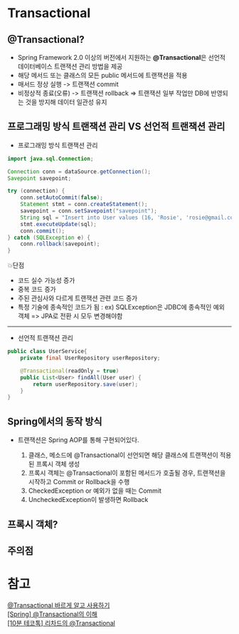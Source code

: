 # Transactional

## @Transactional?
- Spring Framework 2.0 이상의 버전에서 지원하는 **@Transactional**은 선언적 데이터베이스 트랜잭션 관리 방법을 제공
- 해당 메서드 또는 클래스의 모든 public 메서드에 트랜잭션을 적용
- 매서드 정상 실행 -> 트랜잭션 commit
- 비정상적 종료(오류) -> 트랜잭션 rollback
=> 트랜잭션 일부 작업만 DB에 반영되는 것을 방지해 데이터 일관성 유지

## 프로그래밍 방식 트랜잭션 관리 VS 선언적 트랜잭션 관리

- 프로그래밍 방식 트랜잭션 관리
``` java
import java.sql.Connection;

Connection conn = dataSource.getConnection();
Savepoint savepoint;

try (connection) {
    conn.setAutoCommit(false);
    Statement stmt = conn.createStatement();
    savepoint = conn.setSavepoint("savepoint");
    String sql = "Insert into User values (16, 'Rosie', 'rosie@gmail.com')"
    stmt.executeUpdate(sql);
    conn.commit(); 
} catch (SQLException e) {
    conn.rollback(savepoint); 
}

```
💥단점
- 코드 실수 가능성 증가
- 중복 코드 증가
- 주된 관심사와 다르게 트랜잭션 관련 코드 증가
- 특정 기술에 종속적인 코드가 됨
    : ex) SQLException은 JDBC에 종속적인 예외 객체 => JPA로 전환 시 모두 변경해야함

<hr>

- 선언적 트랜잭션 관리
``` java
public class UserService{
    private final UserRepository userRepository;   

    @Transactional(readOnly = true)
    public List<User> findAll(User user) {
        return userRepository.save(user);
    }
}
```

## Spring에서의 동작 방식
- 트랜잭션은 Spring AOP를 통해 구현되어있다.

  1) 클래스, 메소드에 @Transactional이 선언되면 해당 클래스에 트랜잭션이 적용된 프록시 객체 생성
  2)  프록시 객체는 @Transactional이 포함된 메서드가 호출될 경우, 트랜잭션을 시작하고 Commit or Rollback을 수행
  3)  CheckedException or 예외가 없을 때는 Commit
  4)  UncheckedException이 발생하면 Rollback

## 프록시 객체?

## 주의점


# 참고
[@Transactional 바르게 알고 사용하기](https://medium.com/gdgsongdo/transactional-%EB%B0%94%EB%A5%B4%EA%B2%8C-%EC%95%8C%EA%B3%A0-%EC%82%AC%EC%9A%A9%ED%95%98%EA%B8%B0-7b0105eb5ed6)
<br>
[[Spring] @Transactional의 이해](https://imiyoungman.tistory.com/9)
<br>
[[10분 테코톡] 리차드의 @Transactional](https://www.youtube.com/watch?v=taAp_u83MwA)